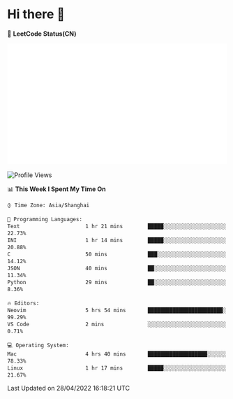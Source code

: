 # Hi there 👋

📝 **LeetCode Status(CN)**

![wsmbsbbz's LeetCode status](https://github.com/wsmbsbbz/wsmbsbbz/blob/main/status.svg)

<!--
**wsmbsbbz/wsmbsbbz** is a ✨ _special_ ✨ repository because its `README.md` (this file) appears on your GitHub profile.

Here are some ideas to get you started:

- 🔭 I’m currently working on ...
- 🌱 I’m currently learning ...
- 👯 I’m looking to collaborate on ...
- 🤔 I’m looking for help with ...
- 💬 Ask me about ...
- 📫 How to reach me: ...
- 😄 Pronouns: ...
- ⚡ Fun fact: ...
-->
<!--START_SECTION:waka-->
![Profile Views](http://img.shields.io/badge/Profile%20Views-6-blue)

📊 **This Week I Spent My Time On** 

```text
⌚︎ Time Zone: Asia/Shanghai

💬 Programming Languages: 
Text                     1 hr 21 mins        █████░░░░░░░░░░░░░░░░░░░░   22.73% 
INI                      1 hr 14 mins        █████░░░░░░░░░░░░░░░░░░░░   20.88% 
C                        50 mins             ███░░░░░░░░░░░░░░░░░░░░░░   14.12% 
JSON                     40 mins             ██░░░░░░░░░░░░░░░░░░░░░░░   11.34% 
Python                   29 mins             ██░░░░░░░░░░░░░░░░░░░░░░░   8.36%

🔥 Editors: 
Neovim                   5 hrs 54 mins       ████████████████████████░   99.29% 
VS Code                  2 mins              ░░░░░░░░░░░░░░░░░░░░░░░░░   0.71%

💻 Operating System: 
Mac                      4 hrs 40 mins       ███████████████████░░░░░░   78.33% 
Linux                    1 hr 17 mins        █████░░░░░░░░░░░░░░░░░░░░   21.67%

```


 Last Updated on 28/04/2022 16:18:21 UTC
<!--END_SECTION:waka-->
